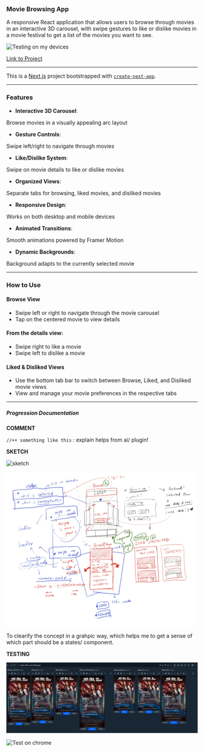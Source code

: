 ### Movie Browsing App
 A responsive React application that allows users to browse through movies in an interactive 3D carousel, with swipe gestures to like or dislike movies in a movie festival to get a list of the movies you want to see.


![Testing on my devices](/public/test-on-devices.gif)

 [Link to Project](https://film-nav.netlify.app/)

-----

 This is a [Next.js](https://nextjs.org) project bootstrapped with [`create-next-app`](https://github.com/vercel/next.js/tree/canary/packages/create-next-app).

 -----

### Features
- **Interactive 3D Carousel**: 

Browse movies in a visually appealing arc layout
-  **Gesture Controls**:

 Swipe left/right to navigate through movies
-  **Like/Dislike System**:

 Swipe on movie details to like or dislike movies
-  **Organized Views**:

 Separate tabs for browsing, liked movies, and disliked movies
-  **Responsive Design**:

 Works on both desktop and mobile devices
-  **Animated Transitions**:

 Smooth animations powered by Framer Motion
-  **Dynamic Backgrounds**:

 Background adapts to the currently selected movie

-----
### How to Use
#### Browse View

- Swipe left or right to navigate through the movie carousel
- Tap on the centered movie to view details

#### From the details view:

- Swipe right to like a movie
- Swipe left to dislike a movie

#### Liked & Disliked Views

- Use the bottom tab bar to switch between Browse, Liked, and Disliked movie views
- View and manage your movie preferences in the respective tabs

-----

##### Progression Documentation

**COMMENT**

`//++ something like this` : explain helps from ai/ plugin!

**SKETCH**

![sketch](/public/IMG_4319.jpg)


![sketch w thought on IPAD](/public/structure.jpg)


To clearify the concept in a grahpic way, which helps me to get a sense of which part should be a states/ component.



**TESTING**

![Testing on responsive app](/public/screenshot-0425.png)

![Test on chrome](/public/testing-in-chrome.gif)
